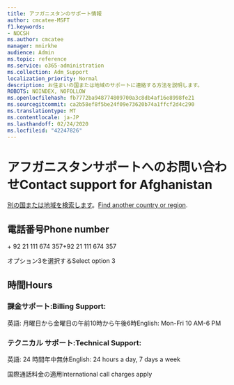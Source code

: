```yaml
---
title: アフガニスタンのサポート情報
author: cmcatee-MSFT
f1.keywords:
- NOCSH
ms.author: cmcatee
manager: mnirkhe
audience: Admin
ms.topic: reference
ms.service: o365-administration
ms.collection: Adm_Support
localization_priority: Normal
description: お住まいの国または地域のサポートに連絡する方法を説明します。
ROBOTS: NOINDEX, NOFOLLOW
ms.openlocfilehash: fb7772ba948774809700a3c8db4af16e8998fe21
ms.sourcegitcommit: ca2b58ef8f5be24f09e73620b74a1ffcf2d4c290
ms.translationtype: MT
ms.contentlocale: ja-JP
ms.lasthandoff: 02/24/2020
ms.locfileid: "42247826"
---
```

# <a name="contact-support-for-afghanistan"></a><span data-ttu-id="54128-103">アフガニスタンサポートへのお問い合わせ</span><span class="sxs-lookup"><span data-stu-id="54128-103">Contact support for Afghanistan</span></span>

<span data-ttu-id="54128-104">[別の国または地域を検索します](../contact-support-for-business-products.md)。</span><span class="sxs-lookup"><span data-stu-id="54128-104">[Find another country or region](../contact-support-for-business-products.md).</span></span>

## <a name="phone-number"></a><span data-ttu-id="54128-105">電話番号</span><span class="sxs-lookup"><span data-stu-id="54128-105">Phone number</span></span>
<span data-ttu-id="54128-106">+ 92 21 111 674 357</span><span class="sxs-lookup"><span data-stu-id="54128-106">+92 21 111 674 357</span></span>

<span data-ttu-id="54128-107">オプション3を選択する</span><span class="sxs-lookup"><span data-stu-id="54128-107">Select option 3</span></span>

## <a name="hours"></a><span data-ttu-id="54128-108">時間</span><span class="sxs-lookup"><span data-stu-id="54128-108">Hours</span></span>
### <a name="billing-support"></a><span data-ttu-id="54128-109">課金サポート:</span><span class="sxs-lookup"><span data-stu-id="54128-109">Billing Support:</span></span>

<span data-ttu-id="54128-110">英語: 月曜日から金曜日の午前10時から午後6時</span><span class="sxs-lookup"><span data-stu-id="54128-110">English: Mon-Fri 10 AM-6 PM</span></span>

### <a name="technical-support"></a><span data-ttu-id="54128-111">テクニカル サポート:</span><span class="sxs-lookup"><span data-stu-id="54128-111">Technical Support:</span></span>

<span data-ttu-id="54128-112">英語: 24 時間年中無休</span><span class="sxs-lookup"><span data-stu-id="54128-112">English: 24 hours a day, 7 days a week</span></span>

<span data-ttu-id="54128-113">国際通話料金の適用</span><span class="sxs-lookup"><span data-stu-id="54128-113">International call charges apply</span></span>